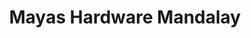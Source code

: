 ---
title: "Mayas Hardware Mandalay"
url: /mandalay-cape-town/mayas-hardware-mandalay/
shop: Baumarkt
---